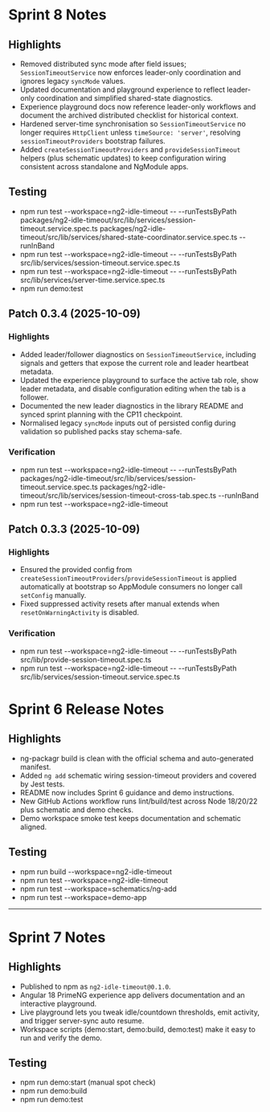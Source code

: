 # Sprint 8 Notes

## Highlights
- Removed distributed sync mode after field issues; `SessionTimeoutService` now enforces leader-only coordination and ignores legacy `syncMode` values.
- Updated documentation and playground experience to reflect leader-only coordination and simplified shared-state diagnostics.
- Experience playground docs now reference leader-only workflows and document the archived distributed checklist for historical context.
- Hardened server-time synchronisation so `SessionTimeoutService` no longer requires `HttpClient` unless `timeSource: 'server'`, resolving `sessionTimeoutProviders` bootstrap failures.
- Added `createSessionTimeoutProviders` and `provideSessionTimeout` helpers (plus schematic updates) to keep configuration wiring consistent across standalone and NgModule apps.

## Testing
- npm run test --workspace=ng2-idle-timeout -- --runTestsByPath packages/ng2-idle-timeout/src/lib/services/session-timeout.service.spec.ts packages/ng2-idle-timeout/src/lib/services/shared-state-coordinator.service.spec.ts --runInBand
- npm run test --workspace=ng2-idle-timeout -- --runTestsByPath src/lib/services/session-timeout.service.spec.ts
- npm run test --workspace=ng2-idle-timeout -- --runTestsByPath src/lib/services/server-time.service.spec.ts
- npm run demo:test

## Patch 0.3.4 (2025-10-09)

### Highlights
- Added leader/follower diagnostics on `SessionTimeoutService`, including signals and getters that expose the current role and leader heartbeat metadata.
- Updated the experience playground to surface the active tab role, show leader metadata, and disable configuration editing when the tab is a follower.
- Documented the new leader diagnostics in the library README and synced sprint planning with the CP11 checkpoint.
- Normalised legacy `syncMode` inputs out of persisted config during validation so published packs stay schema-safe.

### Verification
- npm run test --workspace=ng2-idle-timeout -- --runTestsByPath packages/ng2-idle-timeout/src/lib/services/session-timeout.service.spec.ts packages/ng2-idle-timeout/src/lib/services/session-timeout-cross-tab.spec.ts --runInBand
- npm run test --workspace=ng2-idle-timeout

## Patch 0.3.3 (2025-10-09)

### Highlights
- Ensured the provided config from `createSessionTimeoutProviders`/`provideSessionTimeout` is applied automatically at bootstrap so AppModule consumers no longer call `setConfig` manually.
- Fixed suppressed activity resets after manual extends when `resetOnWarningActivity` is disabled.

### Verification
- npm run test --workspace=ng2-idle-timeout -- --runTestsByPath src/lib/provide-session-timeout.spec.ts
- npm run test --workspace=ng2-idle-timeout -- --runTestsByPath src/lib/services/session-timeout.service.spec.ts

# Sprint 6 Release Notes

## Highlights
- ng-packagr build is clean with the official schema and auto-generated manifest.
- Added `ng add` schematic wiring session-timeout providers and covered by Jest tests.
- README now includes Sprint 6 guidance and demo instructions.
- New GitHub Actions workflow runs lint/build/test across Node 18/20/22 plus schematic and demo checks.
- Demo workspace smoke test keeps documentation and schematic aligned.

## Testing
- npm run build --workspace=ng2-idle-timeout
- npm run test --workspace=ng2-idle-timeout
- npm run test --workspace=schematics/ng-add
- npm run test --workspace=demo-app
---

# Sprint 7 Notes

## Highlights
- Published to npm as `ng2-idle-timeout@0.1.0`.
- Angular 18 PrimeNG experience app delivers documentation and an interactive playground.
- Live playground lets you tweak idle/countdown thresholds, emit activity, and trigger server-sync auto resume.
- Workspace scripts (demo:start, demo:build, demo:test) make it easy to run and verify the demo.

## Testing
- npm run demo:start (manual spot check)
- npm run demo:build
- npm run demo:test
